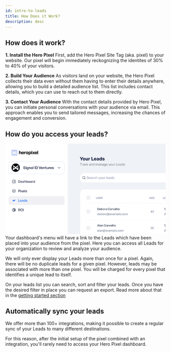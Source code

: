 ```yaml
---
id: intro-to-leads
title: How Does it Work?
description: desc
---
```


## How does it work?

**1. Install the Hero Pixel**
First, add the Hero Pixel Site Tag (aka. pixel) to your website. Our pixel will begin immediately reckognizing the identites of 30% to 40% of your visitors.

**2. Build Your Audience**
As visitors land on your website, the Hero Pixel collects their data even without them having to enter their details anywhere, allowing you to build a detailed audience list. This list includes contact details, which you can use to reach out to them directly.

**3. Contact Your Audience**
With the contact details provided by Hero Pixel, you can initiate personal conversations with your audience via email. This approach enables you to send tailored messages, increasing the chances of engagement and conversion.

## How do you access your leads?

![](../../static/img/heropixel/click-on-leads.gif)
Your dashboard's menu will have a link to the Leads which have been placed into your audience from the pixel. Here you can access all Leads for your organization to review and analyze your audience.

We will only ever display your Leads more than once for a pixel. Again, there will be no duplicate leads for a given pixel. However, leads may be associated with more than one pixel. You will be charged for every pixel that identifies a unique lead to itself.

On your leads list you can search, sort and filter your leads. Once you have the desired filter in place you can request an export. Read more about that in the [getting started section](/docs/start-get-your-leads)

## Automatically sync your leads

We offer more than 100+ integrations, making it possible to create a regular sync of your Leads to many different destinations.

For this reason, after the initial setup of the pixel combined with an integration, you'll rarely need to access your Hero Pixel dashboard.
